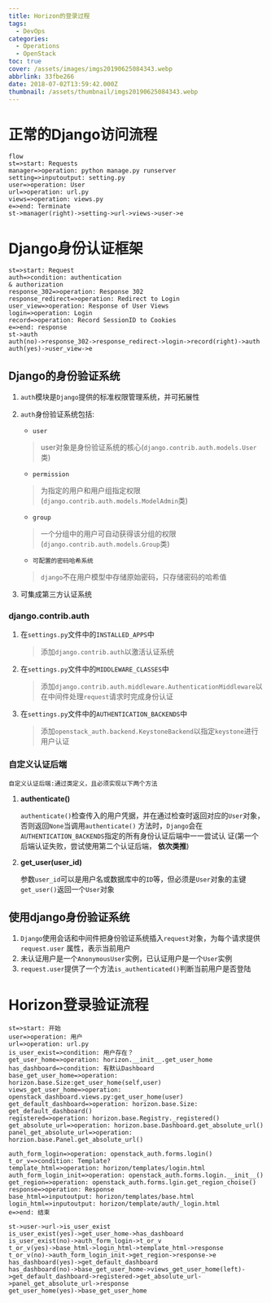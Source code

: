 ```yaml
---
title: Horizon的登录过程
tags:
  - DevOps
categories:
  - Operations
  - OpenStack
toc: true
cover: /assets/images/imgs20190625084343.webp
abbrlink: 33fbe266
date: 2018-07-02T13:59:42.000Z
thumbnail: /assets/thumbnail/imgs20190625084343.webp
---
```


# 正常的Django访问流程

<!-- more -->

```flow
flow
st=>start: Requests
manager=>operation: python manage.py runserver
setting=>inputoutput: setting.py
user=>operation: User
url=>operation: url.py
views=>operation: views.py
e=>end: Terminate
st->manager(right)->setting->url->views->user->e

```

# Django身份认证框架

```flow
st=>start: Request
auth=>condition: authentication 
& authorization
response_302=>operation: Response 302
response_redirect=>operation: Redirect to Login
user_view=>operation: Response of User Views
login=>operation: Login
record=>operation: Record SessionID to Cookies
e=>end: response
st->auth
auth(no)->response_302->response_redirect->login->record(right)->auth
auth(yes)->user_view->e
```

## Django的身份验证系统

1. `auth`模块是`Django`提供的标准权限管理系统，并可拓展性

2. `auth`身份验证系统包括:

    * `user`

   > user对象是身份验证系统的核心(`django.contrib.auth.models.User`类)

    * `permission`

   > 为指定的用户和用户组指定权限(`django.contrib.auth.models.ModelAdmin`类)

    * `group`

   > 一个分组中的用户可自动获得该分组的权限(`django.contrib.auth.models.Group`类)

    * `可配置的密码哈希系统`

   > `django`不在用户模型中存储原始密码，只存储密码的哈希值

3. 可集成第三方认证系统

### django.contrib.auth

1. 在`settings.py`文件中的`INSTALLED_APPS`中

   > 添加`django.contrib.auth`以激活认证系统

2. 在`settings.py`文件中的`MIDDLEWARE_CLASSES`中

   > 添加`django.contrib.auth.middleware.AuthenticationMiddleware`以在中间件处理`request`请求时完成身份认证

3. 在`settings.py`文件中的`AUTHENTICATION_BACKENDS`中

   > 添加`openstack_auth.backend.KeystoneBackend`以指定`keystone`进行用户认证

### 自定义认证后端

```
自定义认证后端:通过类定义，且必须实现以下两个方法
```

1. **authenticate()**

   `authenticate()`检查传入的用户凭据，并在通过检查时返回对应的`User`对象，否则返回`None`当调用`authenticate()`
   方法时，`Django`会在`AUTHENTICATION_BACKENDS`指定的所有身份认证后端中一一尝试认 证(第一个后端认证失败，尝试使用第二个认证后端，
   **依次类推**)

2. **get_user(user_id)**

   参数`user_id`可以是用户名或数据库中的`ID`等，但必须是`User`对象的主键`get_user()`返回一个`User`对象

## 使用django身份验证系统

1. `Django`使用会话和中间件把身份验证系统插入`request`对象，为每个请求提供`request.user` 属性，表示当前用户
2. 未认证用户是一个`AnonymousUser`实例，已认证用户是一个`User`实例
3. `request.user`提供了一个方法`is_authenticated()`判断当前用户是否登陆

# Horizon登录验证流程

```flow
st=>start: 开始
user=>operation: 用户
url=>operation: url.py
is_user_exist=>condition: 用户存在？
get_user_home=>operation: horizon.__init__.get_user_home
has_dashboard=>condition: 有默认Dashboard
base_get_user_home=>operation: horizon.base.Size:get_user_home(self,user)
views_get_user_home=>operation: openstack_dashboard.views.py:get_user_home(user)
get_default_dashboard=>operation: horizon.base.Size: get_default_dashboard()
registered=>operation: horizon.base.Registry._registered()
get_absolute_url=>operation: horizon.base.Dashboard.get_absolute_url()
panel_get_absolute_url=>operation: horzion.base.Panel.get_absolute_url()

auth_form_login=>operation: openstack_auth.forms.login()
t_or_v=>condition: Template?
template_html=>operation: horizon/templates/login.html
auth_form_login_init=>operation: openstack_auth.forms.login.__init__()
get_region=>operation: openstack_auth.forms.lgin.get_region_choise()
response=>operation: Response
base_html=>inputoutput: horizon/templates/base.html
login_html=>inputoutput: horizon/template/auth/_login.html
e=>end: 结束

st->user->url->is_user_exist
is_user_exist(yes)->get_user_home->has_dashboard
is_user_exist(no)->auth_form_login->t_or_v
t_or_v(yes)->base_html->login_html->template_html->response
t_or_v(no)->auth_form_login_init->get_region->response->e
has_dashboard(yes)->get_default_dashboard
has_dashboard(no)->base_get_user_home->views_get_user_home(left)->get_default_dashboard->registered->get_absolute_url->panel_get_absolute_url->response
get_user_home(yes)->base_get_user_home

```

